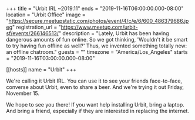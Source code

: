 +++
title = "Urbit IRL ~2019.11"
ends = "2019-11-16T06:00:00.000-08:00"
location = "Urbit Office"
image = "https://secure.meetupstatic.com/photos/event/4/c/e/6/600_486379686.jpeg"
registration_url = "https://www.meetup.com/urbit-sf/events/266146513/"
description = "Lately, Urbit has been having dangerous amounts of fun online. So we got thinking, 'Wouldn't it be smart to try having fun offline as well?' Thus, we invented something totally new: an offline chatroom."
guests = ""
timezone = "America/Los_Angeles"
starts = "2019-11-16T03:00:00.000-08:00"

[[hosts]]
name = "Urbit"
+++

We're calling it Urbit IRL. You can use it to see your friends face-to-face, converse about Urbit, even to share a beer. And we're trying it out Friday, November 15.

We hope to see you there! If you want help installing Urbit, bring a laptop. And bring a friend, especially if they are interested in replacing the internet.
